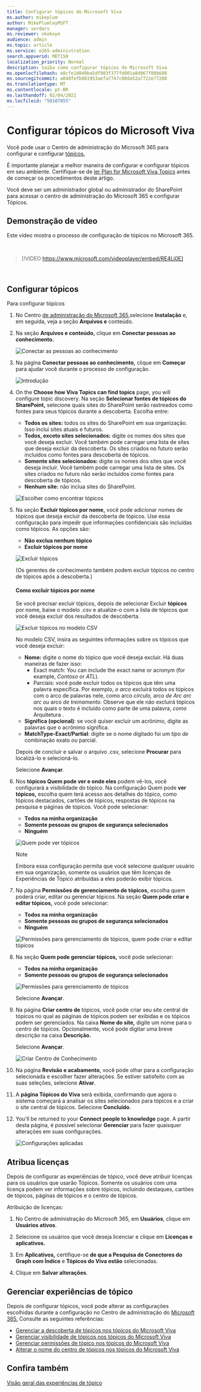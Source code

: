 ```yaml
---
title: Configurar tópicos do Microsoft Viva
ms.author: mikeplum
author: MikePlumleyMSFT
manager: serdars
ms.reviewer: nkokoye
audience: admin
ms.topic: article
ms.service: o365-administration
search.appverid: MET150
localization_priority: Normal
description: Saiba como configurar tópicos do Microsoft Viva
ms.openlocfilehash: e8cfe1d849ba5df903f377fd001a8d067f80b608
ms.sourcegitcommit: a048fefb081953aefa7747c08da52a7722e77288
ms.translationtype: MT
ms.contentlocale: pt-BR
ms.lasthandoff: 02/04/2021
ms.locfileid: "50107855"
---
```

# <a name="set-up-microsoft-viva-topics"></a>Configurar tópicos do Microsoft Viva

Você pode usar o Centro de administração do Microsoft 365 para configurar e configurar [tópicos.](topic-experiences-overview.md) 

É importante planejar a melhor maneira de configurar e configurar tópicos em seu ambiente. Certifique-se de [ler Plan for Microsoft Viva Topics](plan-topic-experiences.md) antes de começar os procedimentos deste artigo.

Você deve ser um administrador global ou administrador do SharePoint para acessar o centro de administração do Microsoft 365 e configurar Tópicos.

## <a name="video-demonstration"></a>Demonstração de vídeo

Este vídeo mostra o processo de configuração de tópicos no Microsoft 365.

<br>

> [!VIDEO https://www.microsoft.com/videoplayer/embed/RE4Li0E]  

<br>

## <a name="set-up-topics"></a>Configurar tópicos

Para configurar tópicos

1. No Centro [de administração do Microsoft 365,](https://admin.microsoft.com)selecione **Instalação** e, em seguida, veja a seção **Arquivos e** conteúdo.
2. Na seção **Arquivos e conteúdo,** clique em **Conectar pessoas ao conhecimento.**

    ![Conectar as pessoas ao conhecimento](../media/admin-org-knowledge-options.png) 

3. Na página **Conectar pessoas ao conhecimento,** clique em **Começar** para ajudar você durante o processo de configuração.

    ![Introdução](../media/k-get-started.png) 

4. On the **Choose how Viva Topics can find topics** page, you will configure topic discovery. Na seção **Selecionar fontes de tópicos do SharePoint,** selecione quais sites do SharePoint serão rastreados como fontes para seus tópicos durante a descoberta. Escolha entre:
    - **Todos os sites:** todos os sites do SharePoint em sua organização. Isso inclui sites atuais e futuros.
    - **Todos, exceto sites selecionados:** digite os nomes dos sites que você deseja excluir.  Você também pode carregar uma lista de sites que deseja excluir da descoberta. Os sites criados no futuro serão incluídos como fontes para descoberta de tópicos. 
    - **Somente sites selecionados:** digite os nomes dos sites que você deseja incluir. Você também pode carregar uma lista de sites. Os sites criados no futuro não serão incluídos como fontes para descoberta de tópicos.
    - **Nenhum site:** não inclua sites do SharePoint.

    ![Escolher como encontrar tópicos](../media/ksetup1.png) 
   
5. Na seção **Excluir tópicos por nome,** você pode adicionar nomes de tópicos que deseja excluir da descoberta de tópicos. Use essa configuração para impedir que informações confidenciais são incluídas como tópicos. As opções são:
    - **Não exclua nenhum tópico** 
    - **Excluir tópicos por nome**

    ![Excluir tópicos](../media/topics-excluded-by-name.png) 

    (Os gerentes de conhecimento também podem excluir tópicos no centro de tópicos após a descoberta.)

    #### <a name="how-to-exclude-topics-by-name"></a>Como excluir tópicos por nome    

    Se você precisar excluir tópicos, depois de selecionar Excluir **tópicos** por nome, baixe o modelo .csv e atualize-o com a lista de tópicos que você deseja excluir dos resultados de descoberta.

    ![Excluir tópicos no modelo CSV](../media/exclude-topics-csv.png) 

    No modelo CSV, insira as seguintes informações sobre os tópicos que você deseja excluir:

    - **Nome:** digite o nome do tópico que você deseja excluir. Há duas maneiras de fazer isso:
        - Exact match: You can include the exact name or acronym (for example, *Contoso* or *ATL*).
        - Parciais: você pode excluir todos os tópicos que têm uma palavra específica.  Por exemplo, *o arco* excluirá  todos os tópicos com o arco de palavras nele, como arco *círculo,* arco *de Arc arc arc ou* arco *de treinamento.* Observe que ele não excluirá tópicos nos quais o texto é incluído como parte de uma palavra, *como* Arquitetura .
    - **Significa (opcional)**: se você quiser excluir um acrônimo, digite as palavras que o acrônimo significa.
    - **MatchType-Exact/Partial**: digite se o nome digitado foi um *tipo de* combinação exato *ou* parcial.

    Depois de concluir e salvar o arquivo .csv, selecione **Procurar** para localizá-lo e selecioná-lo.
    
    Selecione **Avançar**.

6. Nos **tópicos Quem pode ver e onde eles** podem vê-los, você configurará a visibilidade do tópico. Na configuração Quem pode **ver tópicos,** escolha quem terá acesso aos detalhes do tópico, como tópicos destacados, cartões de tópicos, respostas de tópicos na pesquisa e páginas de tópicos. Você pode selecionar:
    - **Todos na minha organização**
    - **Somente pessoas ou grupos de segurança selecionados**
    - **Ninguém**

    ![Quem pode ver tópicos](../media/ksetup2.png)  

    > [!Note] 
    > Embora essa configuração permita que você selecione qualquer usuário em sua organização, somente os usuários que têm licenças de Experiências de Tópico atribuídas a eles poderão exibir tópicos.

7. Na página **Permissões de gerenciamento de tópicos,** escolha quem poderá criar, editar ou gerenciar tópicos. Na seção **Quem pode criar e editar tópicos,** você pode selecionar:
    - **Todos na minha organização**
    - **Somente pessoas ou grupos de segurança selecionados**
    - **Ninguém**

    ![Permissões para gerenciamento de tópicos, quem pode criar e editar tópicos](../media/ksetup3.png) 

8. Na seção **Quem pode gerenciar tópicos,** você pode selecionar:
    - **Todos na minha organização**
    - **Somente pessoas ou grupos de segurança selecionados**

    ![Permissões para gerenciamento de tópicos](../media/km-setup-create-edit-topics.png) 

    Selecione **Avançar**.

9. Na página **Criar centro de** tópicos, você pode criar seu site central de tópicos no qual as páginas de tópicos podem ser exibidas e os tópicos podem ser gerenciados. Na caixa **Nome do site,** digite um nome para o centro de tópicos. Opcionalmente, você pode digitar uma breve descrição na caixa **Descrição.** 

   Selecione **Avançar**.

   ![Criar Centro de Conhecimento](../media/ksetup4.png)  

10. Na página **Revisão e acabamento**, você pode olhar para a configuração selecionada e escolher fazer alterações. Se estiver satisfeito com as suas seleções, selecione **Ativar**.

11. A **página Tópicos do Viva** será exibida, confirmando que agora o sistema começará a analisar os sites selecionados para tópicos e a criar o site central de tópicos. Selecione **Concluído**.

12. You'll be returned to your **Connect people to knowledge** page. A partir desta página, é possível selecionar **Gerenciar** para fazer quaisquer alterações em suas configurações. 

    ![Configurações aplicadas](../media/ksetup7.png)    

## <a name="assign-licenses"></a>Atribua licenças

Depois de configurar as experiências de tópico, você deve atribuir licenças para os usuários que usarão Tópicos. Somente os usuários com uma licença podem ver informações sobre tópicos, incluindo destaques, cartões de tópicos, páginas de tópicos e o centro de tópicos. 

Atribuição de licenças:

1. No Centro de administração do Microsoft 365, em **Usuários**, clique em **Usuários ativos**.

2. Selecione os usuários que você deseja licenciar e clique em **Licenças e aplicativos.**

3. Em **Aplicativos,** certifique-se **de que a Pesquisa de Conectores do Graph com Índice** e **Tópicos do Viva estão** selecionadas.

4. Clique em **Salvar alterações**.

## <a name="manage-topic-experiences"></a>Gerenciar experiências de tópico

Depois de configurar tópicos, você pode alterar as configurações escolhidas durante a configuração no Centro de administração do [Microsoft 365.](https://admin.microsoft.com/AdminPortal#/featureexplorer/csi/KnowledgeManagement) Consulte as seguintes referências:

- [Gerenciar a descoberta de tópicos nos tópicos do Microsoft Viva](topic-experiences-discovery.md)
- [Gerenciar visibilidade de tópicos nos tópicos do Microsoft Viva](topic-experiences-knowledge-rules.md)
- [Gerenciar permissões de tópico nos tópicos do Microsoft Viva](topic-experiences-user-permissions.md)
- [Alterar o nome do centro de tópicos nos tópicos do Microsoft Viva](topic-experiences-administration.md)

## <a name="see-also"></a>Confira também

[Visão geral das experiências de tópico](topic-experiences-overview.md)
